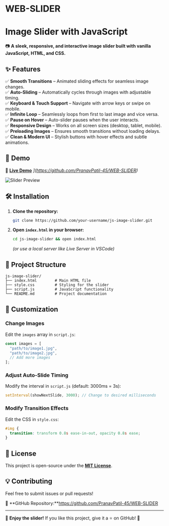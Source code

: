 # WEB-SLIDER
# **Image Slider with JavaScript**  

📷 **A sleek, responsive, and interactive image slider built with vanilla JavaScript, HTML, and CSS.**  

## **✨ Features**  

✅ **Smooth Transitions** – Animated sliding effects for seamless image changes.  
✅ **Auto-Sliding** – Automatically cycles through images with adjustable timing.  
✅ **Keyboard & Touch Support** – Navigate with arrow keys or swipe on mobile.  
✅ **Infinite Loop** – Seamlessly loops from first to last image and vice versa.  
✅ **Pause on Hover** – Auto-slider pauses when the user interacts.  
✅ **Responsive Design** – Works on all screen sizes (desktop, tablet, mobile).  
✅ **Preloading Images** – Ensures smooth transitions without loading delays.  
✅ **Clean & Modern UI** – Stylish buttons with hover effects and subtle animations.  

## **🚀 Demo**  

🔗 **[Live Demo](#)** *](https://github.com/PranavPatil-45/WEB-SLIDER)*  

![Slider Preview](https://via.placeholder.com/800x400?text=JavaScript+Slider+Demo)  

## **🛠️ Installation**  

1. **Clone the repository:**  
   ```sh
   git clone https://github.com/your-username/js-image-slider.git
   ```
2. **Open `index.html` in your browser:**  
   ```sh
   cd js-image-slider && open index.html
   ```
   *(or use a local server like Live Server in VSCode)*  

## **📂 Project Structure**  

```
js-image-slider/
├── index.html        # Main HTML file
├── style.css         # Styling for the slider
├── script.js         # JavaScript functionality
└── README.md         # Project documentation
```

## **🎨 Customization**  

### **Change Images**  
Edit the `images` array in `script.js`:  
```js
const images = [
  "path/to/image1.jpg",
  "path/to/image2.jpg",
  // Add more images
];
```

### **Adjust Auto-Slide Timing**  
Modify the interval in `script.js` (default: 3000ms = 3s):  
```js
setInterval(showNextSlide, 3000); // Change to desired milliseconds
```

### **Modify Transition Effects**  
Edit the CSS in `style.css`:  
```css
#img {
  transition: transform 0.8s ease-in-out, opacity 0.8s ease;
}
```

## **📜 License**  
This project is open-source under the **[MIT License](LICENSE)**.  

## **💡 Contributing**  
Feel free to submit issues or pull requests!  

🔗 **GitHub Repository:**https://github.com/PranavPatil-45/WEB-SLIDER

---

🌟 **Enjoy the slider!** If you like this project, give it a ⭐ on GitHub! 🚀
